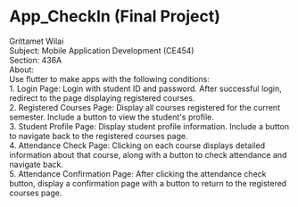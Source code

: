 # App_CheckIn (Final Project)  
Grittamet Wilai  
Subject: Mobile Application Development (CE454)  
Section: 436A  
About:  
  Use flutter to make apps with the following conditions:  
    1. Login Page: Login with student ID and password. After successful login, redirect to the page displaying registered courses.  
    2. Registered Courses Page: Display all courses registered for the current semester. Include a button to view the student's profile.  
    3. Student Profile Page: Display student profile information. Include a button to navigate back to the registered courses page.  
    4. Attendance Check Page: Clicking on each course displays detailed information about that course, along with a button to check attendance and navigate back.  
    5. Attendance Confirmation Page: After clicking the attendance check button, display a confirmation page with a button to return to the registered courses page.
